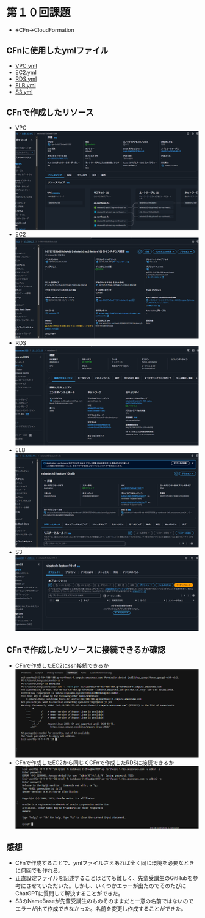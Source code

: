 # 第１０回課題
* ※CFn→CloudFormation

## CFnに使用したymlファイル
* [VPC.yml](CloudFormation-lecture10/VPC.yml)
* [EC2.yml](CloudFormation-lecture10/EC2.yml)
* [RDS.yml](CloudFormation-lecture10/RDS.yml)
* [ELB.yml](CloudFormation-lecture10/ELB.yml)
* [S3.yml](CloudFormation-lecture10/S3.yml)

## CFnで作成したリソース
* VPC
![vpc](images/AWS_lecture10_evi/cfで作成したvpc%202025-03-28%20121958.png)
* EC2
![ec2](images/AWS_lecture10_evi/cfで作成したec2%202025-03-28%20121734.png)
* RDS
![rds](images/AWS_lecture10_evi/cfで作成したrds%202025-03-28%20121831.png)
* ELB
![elb](images/AWS_lecture10_evi/cfで作成したalb%202025-03-28%20122439.png)
* S3
![s3](images/AWS_lecture10_evi/cfで作成したs3%202025-03-28%20122049.png)

## CFnで作成したリソースに接続できるか確認
* CFnで作成したEC2にssh接続できるか
![cfnで作成したec2にssh接続成功](images/AWS_lecture10_evi/cfで作成したec2にssh接続成功2025-03-28%20123603.png) 
* CFnで作成したEC2から同じくCFnで作成したRDSに接続できるか
![cfnで作成したec2からrdsに接続成功](images/AWS_lecture10_evi/cfで作成したec2からrdsに接続成功2025-03-28%20132414.png)

## 感想
* CFnで作成することで、ymlファイルさえあれば全く同じ環境を必要なときに何回でも作れる。
* 正直設定ファイルを記述することはとても難しく、先輩受講生のGitHubを参考にさせていただいた。しかし、いくつかエラーが出たのでそのたびにChatGPTに質問して解決することができた。
* S3のNameBaseが先輩受講生のものそのままだと一意の名前ではないのでエラーが出て作成できなかった。名前を変更し作成することができた。